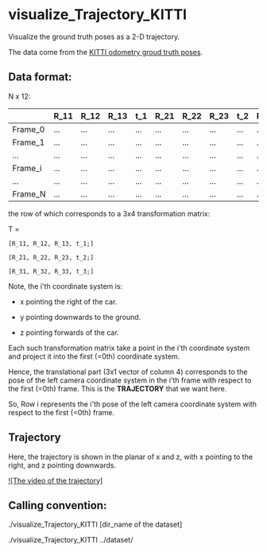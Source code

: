 # visualize_Trajectory_KITTI

Visualize the ground truth poses as a 2-D trajectory.

The data come from the [KITTI odometry groud truth poses](http://www.cvlibs.net/datasets/kitti/eval_odometry.php).

## Data format:

N x 12:

|         | R_11 | R_12 | R_13 | t_1 | R_21 | R_22 | R_23 | t_2 | R_31 | R_32 | R_33 | t_3 |
| ------- | ---- | ---- | ---- | --- | ---- | ---- | ---- | --- | ---- | ---- | ---- | --- |
| Frame_0 | ...  | ...  | ...  | ... | ...  | ...  | ...  | ... | ...  | ...  | ...  | ... |
| Frame_1 | ...  | ...  | ...  | ... | ...  | ...  | ...  | ... | ...  | ...  | ...  | ... |
| ...     | ...  | ...  | ... | ...  | ...  | ...  | ... | ...  | ...  | ...  | ... |
| Frame_i | ...  | ...  | ...  | ... | ...  | ...  | ...  | ... | ...  | ...  | ...  | ... |
| ...     | ...  | ...  | ...  | ... | ...  | ...  | ...  | ... | ...  | ...  | ...  | ... |
| Frame_N | ...  | ...  | ...  | ... | ...  | ...  | ...  | ... | ...  | ...  | ...  | ... |

the row of which corresponds to a 3x4 transformation matrix:

T = 

    [R_11, R_12, R_13, t_1;]
    
    [R_21, R_22, R_23, t_2;]

    [R_31, R_32, R_33, t_3;]


Note, the i'th coordinate system is: 

* x pointing the right of the car.

* y pointing downwards to the ground.

* z pointing forwards of the car.


Each such transformation matrix take a point in the i'th coordinate
system and project it into the first (=0th) coordinate system. 

Hence, the translational part (3x1 vector of column 4) corresponds to the pose of the
left camera coordinate system in the i'th frame with respect to the first (=0th) frame.
This is the **TRAJECTORY** that we want here.

So, Row i represents the i'th pose of the left camera coordinate system with respect to the first (=0th) frame.


## Trajectory

Here, the trajectory is shown in the planar of x and z, with x pointing to the right, and z pointing downwards.

[![The video of the trajectory]](https://github.com/LijunSun90/visualize_Trajectory_KITTI/blob/master/doc/trajectory_ground_truth_KITTI.mp4)

## Calling convention:

./visualize_Trajectory_KITTI [dir_name of the dataset]

./visualize_Trajectory_KITTI ../dataset/
